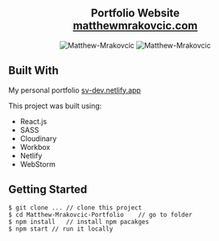 <h2 align="center">
  Portfolio Website<br/>
  <a href="website_url_here" target="_blank">matthewmrakovcic.com</a>
</h2>

<div align="center">
  <img alt="Matthew-Mrakovcic" src="https://res.cloudinary.com/dx6tl6aa2/image/upload/v1630345819/portfolio/promo/React-portfolio-github-readme-v2_scxxgs.png" />

 <img alt="Matthew-Mrakovcic" src="https://imgur.com/mngYYL2" />

</div>

## Built With

My personal portfolio <a href="https://sv-dev.netlify.app/" target="_blank">sv-dev.netlify.app</a> <br/>

This project was built using:
- React.js
- SASS
- Cloudinary
- Workbox
- Netlify
- WebStorm

## Getting Started

```terminal
$ git clone ... // clone this project
$ cd Matthew-Mrakovcic-Portfolio    // go to folder
$ npm install   // install npm pacakges
$ npm start // run it locally
```
